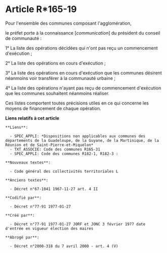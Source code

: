 # Article R*165-19

Pour l'ensemble des communes composant l'agglomération,

le préfet porte à la connaissance [*communication*] du président du conseil de communauté : 

1° La liste des opérations décidées qui n'ont pas reçu un commencement d'exécution ; 

2° La liste des opérations en cours d'exécution ; 

3° La liste des opérations en cours d'exécution que les communes désirent néanmoins voir transférer à la communauté
urbaine ; 

4° La liste des opérations n'ayant pas reçu de commencement d'exécution que les communes souhaitent néanmoins réaliser. 

Ces listes comportent toutes précisions utiles en ce qui concerne les moyens de financement de chaque opération.

**Liens relatifs à cet article**

	**Liens**:

	  - SPEC_APPLI: *Dispositions non applicables aux communes des départements de la Guadeloupe, de la Guyane, de la Martinique, de la Réunion et de Saint-Pierre-et-Miquelon*
	  - TXT_ASSOCIE: Code des communes R165-31
	  - SPEC_APPLI: Code des communes R182-1, R182-3 :

	**Nouveaux textes**:

	  - Code général des collectivités territoriales L

	**Anciens textes**:

	  - Décret n°67-1041 1967-11-27 art. 4 II

	**Codifié par**:

	  - Décret n°77-91 1977-01-27

	**Créé par**:

	  - Décret n°77-91 1977-01-27 JORF et JONC 3 février 1977 date d'entrée en vigueur élection des maires

	**Abrogé par**:

	  - Décret n°2000-318 du 7 avril 2000 - art. 4 (V)
